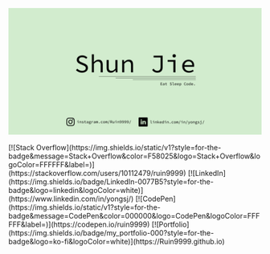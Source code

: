 ![Logo](assets/banner.png)
<div style="margin:auto;">
[![Stack Overflow](https://img.shields.io/static/v1?style=for-the-badge&message=Stack+Overflow&color=F58025&logo=Stack+Overflow&logoColor=FFFFFF&label=)](https://stackoverflow.com/users/10112479/ruin9999) 
[![LinkedIn](https://img.shields.io/badge/LinkedIn-0077B5?style=for-the-badge&logo=linkedin&logoColor=white)](https://www.linkedin.com/in/yongsj/) 
[![CodePen](https://img.shields.io/static/v1?style=for-the-badge&message=CodePen&color=000000&logo=CodePen&logoColor=FFFFFF&label=)](https://codepen.io/ruin9999) 
[![Portfolio](https://img.shields.io/badge/my_portfolio-000?style=for-the-badge&logo=ko-fi&logoColor=white)](https://Ruin9999.github.io) 
</div>